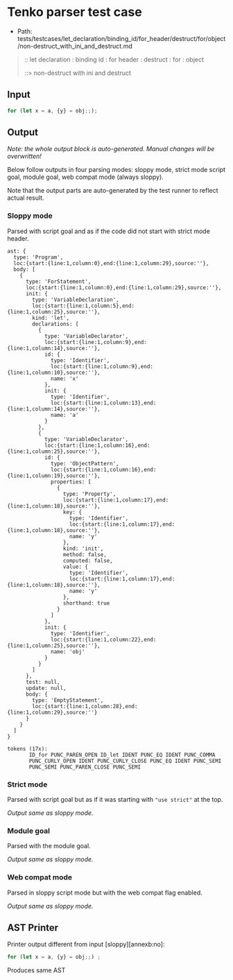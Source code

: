 # Tenko parser test case

- Path: tests/testcases/let_declaration/binding_id/for_header/destruct/for/object/non-destruct_with_ini_and_destruct.md

> :: let declaration : binding id : for header : destruct : for : object
>
> ::> non-destruct with ini and destruct

## Input

`````js
for (let x = a, {y} = obj;;);
`````

## Output

_Note: the whole output block is auto-generated. Manual changes will be overwritten!_

Below follow outputs in four parsing modes: sloppy mode, strict mode script goal, module goal, web compat mode (always sloppy).

Note that the output parts are auto-generated by the test runner to reflect actual result.

### Sloppy mode

Parsed with script goal and as if the code did not start with strict mode header.

`````
ast: {
  type: 'Program',
  loc:{start:{line:1,column:0},end:{line:1,column:29},source:''},
  body: [
    {
      type: 'ForStatement',
      loc:{start:{line:1,column:0},end:{line:1,column:29},source:''},
      init: {
        type: 'VariableDeclaration',
        loc:{start:{line:1,column:5},end:{line:1,column:25},source:''},
        kind: 'let',
        declarations: [
          {
            type: 'VariableDeclarator',
            loc:{start:{line:1,column:9},end:{line:1,column:14},source:''},
            id: {
              type: 'Identifier',
              loc:{start:{line:1,column:9},end:{line:1,column:10},source:''},
              name: 'x'
            },
            init: {
              type: 'Identifier',
              loc:{start:{line:1,column:13},end:{line:1,column:14},source:''},
              name: 'a'
            }
          },
          {
            type: 'VariableDeclarator',
            loc:{start:{line:1,column:16},end:{line:1,column:25},source:''},
            id: {
              type: 'ObjectPattern',
              loc:{start:{line:1,column:16},end:{line:1,column:19},source:''},
              properties: [
                {
                  type: 'Property',
                  loc:{start:{line:1,column:17},end:{line:1,column:18},source:''},
                  key: {
                    type: 'Identifier',
                    loc:{start:{line:1,column:17},end:{line:1,column:18},source:''},
                    name: 'y'
                  },
                  kind: 'init',
                  method: false,
                  computed: false,
                  value: {
                    type: 'Identifier',
                    loc:{start:{line:1,column:17},end:{line:1,column:18},source:''},
                    name: 'y'
                  },
                  shorthand: true
                }
              ]
            },
            init: {
              type: 'Identifier',
              loc:{start:{line:1,column:22},end:{line:1,column:25},source:''},
              name: 'obj'
            }
          }
        ]
      },
      test: null,
      update: null,
      body: {
        type: 'EmptyStatement',
        loc:{start:{line:1,column:28},end:{line:1,column:29},source:''}
      }
    }
  ]
}

tokens (17x):
       ID_for PUNC_PAREN_OPEN ID_let IDENT PUNC_EQ IDENT PUNC_COMMA
       PUNC_CURLY_OPEN IDENT PUNC_CURLY_CLOSE PUNC_EQ IDENT PUNC_SEMI
       PUNC_SEMI PUNC_PAREN_CLOSE PUNC_SEMI
`````

### Strict mode

Parsed with script goal but as if it was starting with `"use strict"` at the top.

_Output same as sloppy mode._

### Module goal

Parsed with the module goal.

_Output same as sloppy mode._

### Web compat mode

Parsed in sloppy script mode but with the web compat flag enabled.

_Output same as sloppy mode._

## AST Printer

Printer output different from input [sloppy][annexb:no]:

````js
for (let x = a, {y} = obj;;) ;
````

Produces same AST
